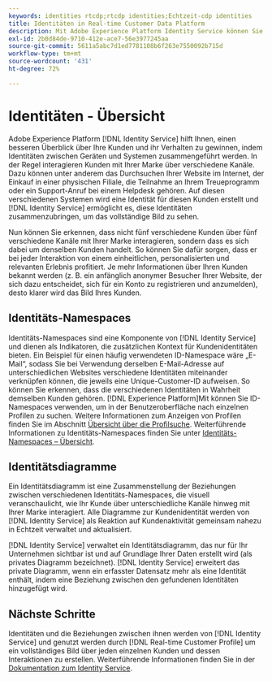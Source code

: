 ```yaml
---
keywords: identities rtcdp;rtcdp identities;Echtzeit-cdp identities
title: Identitäten in Real-time Customer Data Platform
description: Mit Adobe Experience Platform Identity Service können Sie sich einen genaueren Überblick über Kunden und ihr Verhalten verschaffen, indem Sie Identitäten über Geräte und Systeme hinweg zusammenführen.
exl-id: 2b0d84de-9710-412e-ace7-56e3977245aa
source-git-commit: 5611a5abc7d1ed7781108b6f263e7550092b715d
workflow-type: tm+mt
source-wordcount: '431'
ht-degree: 72%

---
```


# Identitäten - Übersicht

Adobe Experience Platform [!DNL Identity Service] hilft Ihnen, einen besseren Überblick über Ihre Kunden und ihr Verhalten zu gewinnen, indem Identitäten zwischen Geräten und Systemen zusammengeführt werden. In der Regel interagieren Kunden mit Ihrer Marke über verschiedene Kanäle. Dazu können unter anderem das Durchsuchen Ihrer Website im Internet, der Einkauf in einer physischen Filiale, die Teilnahme an Ihrem Treueprogramm oder ein Support-Anruf bei einem Helpdesk gehören. Auf diesen verschiedenen Systemen wird eine Identität für diesen Kunden erstellt und [!DNL Identity Service] ermöglicht es, diese Identitäten zusammenzubringen, um das vollständige Bild zu sehen.

Nun können Sie erkennen, dass nicht fünf verschiedene Kunden über fünf verschiedene Kanäle mit Ihrer Marke interagieren, sondern dass es sich dabei um denselben Kunden handelt. So können Sie dafür sorgen, dass er bei jeder Interaktion von einem einheitlichen, personalisierten und relevanten Erlebnis profitiert. Je mehr Informationen über Ihren Kunden bekannt werden (z. B. ein anfänglich anonymer Besucher Ihrer Website, der sich dazu entscheidet, sich für ein Konto zu registrieren und anzumelden), desto klarer wird das Bild Ihres Kunden.

## Identitäts-Namespaces

Identitäts-Namespaces sind eine Komponente von [!DNL Identity Service] und dienen als Indikatoren, die zusätzlichen Kontext für Kundenidentitäten bieten. Ein Beispiel für einen häufig verwendeten ID-Namespace wäre „E-Mail“, sodass Sie bei Verwendung derselben E-Mail-Adresse auf unterschiedlichen Websites verschiedene Identitäten miteinander verknüpfen können, die jeweils eine Unique-Customer-ID aufweisen. So können Sie erkennen, dass die verschiedenen Identitäten in Wahrheit demselben Kunden gehören. [!DNL Experience Platform]Mit können Sie ID-Namespaces verwenden, um in der Benutzeroberfläche nach einzelnen Profilen zu suchen. Weitere Informationen zum Anzeigen von Profilen finden Sie im Abschnitt [Übersicht über die Profilsuche](profile-browse.md). Weiterführende Informationen zu Identitäts-Namespaces finden Sie unter [Identitäts-Namespaces – Übersicht](../../identity-service/namespaces.md).

## Identitätsdiagramme

Ein Identitätsdiagramm ist eine Zusammenstellung der Beziehungen zwischen verschiedenen Identitäts-Namespaces, die visuell veranschaulicht, wie Ihr Kunde über unterschiedliche Kanäle hinweg mit Ihrer Marke interagiert. Alle Diagramme zur Kundenidentität werden von [!DNL Identity Service] als Reaktion auf Kundenaktivität gemeinsam nahezu in Echtzeit verwaltet und aktualisiert.

[!DNL Identity Service] verwaltet ein Identitätsdiagramm, das nur für Ihr Unternehmen sichtbar ist und auf Grundlage Ihrer Daten erstellt wird (als privates Diagramm bezeichnet). [!DNL Identity Service] erweitert das private Diagramm, wenn ein erfasster Datensatz mehr als eine Identität enthält, indem eine Beziehung zwischen den gefundenen Identitäten hinzugefügt wird.

## Nächste Schritte

Identitäten und die Beziehungen zwischen ihnen werden von [!DNL Identity Service] und genutzt werden durch [!DNL Real-time Customer Profile] um ein vollständiges Bild über jeden einzelnen Kunden und dessen Interaktionen zu erstellen. Weiterführende Informationen finden Sie in der [Dokumentation zum Identity Service](../../identity-service/home.md).

